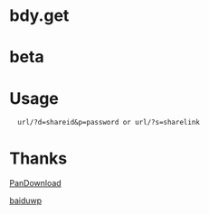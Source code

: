 # bdy.get

# beta

# Usage
```
  url/?d=shareid&p=password or url/?s=sharelink
```
# Thanks

[PanDownload](https://pandownload.com)

[baiduwp](https://github.com/TkzcM/baiduwp)
